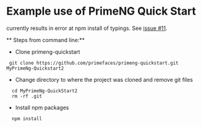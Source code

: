 # Example use of PrimeNG Quick Start
currently results in error at npm install of typings. See [issue #11](https://github.com/primefaces/primeng-quickstart/issues/11).

** Steps from command line:**

  - Clone primeng-quickstart
  ```
   git clone https://github.com/primefaces/primeng-quickstart.git MyPrimeNg-Quickstart2
  ```
  - Change directory to where the project was cloned and remove git files
  ```
    cd MyPrimeNg-QuickStart2
    rm -rf .git
  ```
  - Install npm packages
  ```
    npm install
  ```


